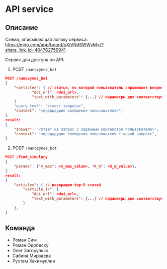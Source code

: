 # API service
## Описание

Схема, описывающая логику сервиса: 
https://miro.com/app/board/uXjVNdSWWvM=/?share_link_id=404762759941

Сервис для доступа по API:
1) POST `/nanozymes_bot`
```json
POST /nanozymes_bot
{
	"<article>": { // статья, по которой пользователь спрашивает вопрос
			"doi_url": <doi_url>,
			"text_with_parameters": {...} // параметры для соответствующей статьи
	}
	"query_text": "<текст запроса>",
	"context": "<предыдущие сообщения пользователя>",
}
result:
{
	"answer": "<ответ на запрос с заданным контекстом пользователю>",
	"context": "<предыдущие сообщения пользователя + новый запрос>",
}
```
2) POST `/nanozymes_bot`
```json
POST /find_simulary
{
	"params": {"v_max": <v_max_value>, "K_m": <K_m_value>},
}
result:
{
	"articles": { // возвращем top-5 статей
		"<article_1>": {
			"doi_url": <doi_url>,
			"text_with_parameters": {...} // параметры для соответствующей статьи
		}
	},
}
```

## Команда
- Роман Сим
- Роман Одобеску
- Олег Загорулько
- Сабина Мирзаева
- Рустем Хакимуллин


